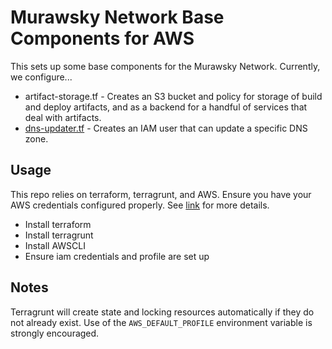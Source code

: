 # Murawsky Network Base Components for AWS

This sets up some base components for the Murawsky Network. Currently, we configure...

* artifact-storage.tf - Creates an S3 bucket and policy for storage of build and deploy artifacts, and as a backend for a handful of services that deal with artifacts.
* [dns-updater.tf](docs/dns-updater.md) - Creates an IAM user that can update a specific DNS zone.

## Usage

This repo relies on terraform, terragrunt, and AWS. Ensure you have your AWS credentials configured properly. See [link](https://github.com/gruntwork-io/terragrunt#keep-your-remote-state-configuration-dry) for more details.

* Install terraform
* Install terragrunt
* Install AWSCLI
* Ensure iam credentials and profile are set up

## Notes

Terragrunt will create state and locking resources automatically if they do not already exist.
Use of the `AWS_DEFAULT_PROFILE` environment variable is strongly encouraged.
